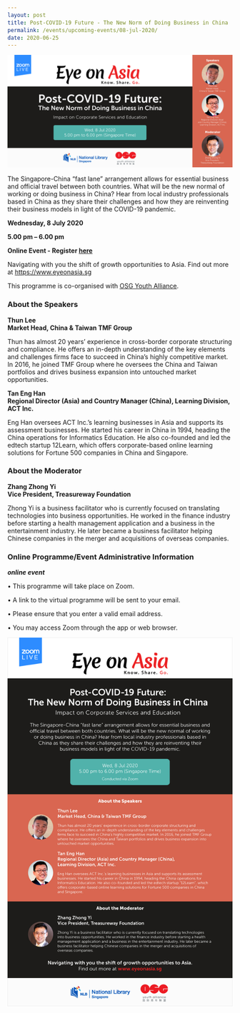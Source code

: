 ```yaml
---
layout: post
title: Post-COVID-19 Future - The New Norm of Doing Business in China
permalink: /events/upcoming-events/08-jul-2020/
date: 2020-06-25
---
```


<img src="\images\past-events\08-Jul-2020\EOA Eventbrite V2.jpg" style="width:1000px;" />

The Singapore-China “fast lane” arrangement allows for essential business and official travel between both countries. What will be the new normal of working or doing business in China? Hear from local industry professionals based in China as they share their challenges and how they are reinventing their business models in light of the COVID-19 pandemic.

**Wednesday, 8 July 2020**

**5.00 pm – 6.00 pm**

**Online Event - Register <a href="https://www.eventbrite.com/e/post-covid-19-future-the-new-norm-of-doing-business-in-china-registration-110919093996">here</a>**

Navigating with you the shift of growth opportunities to Asia. Find out more at <https://www.eyeonasia.sg>

This programme is co-organised with <a href="https://www.osg.sg/">OSG Youth Alliance</a>.

### **About the Speakers**

**Thun Lee**</br>
**Market Head, China & Taiwan TMF Group**

Thun has almost 20 years’ experience in cross-border corporate structuring and compliance. He offers an in-depth understanding of the key elements and challenges firms face to succeed in China’s highly competitive market. In 2016, he joined TMF Group where he oversees the China and Taiwan portfolios and drives business expansion into untouched market opportunities.

**Tan Eng Han** <br>
**Regional Director (Asia) and Country Manager (China), Learning Division, ACT Inc.**

Eng Han oversees ACT Inc.’s learning businesses in Asia and supports its assessment businesses. He started his career in China in 1994, heading the China operations for Informatics Education. He also co-founded and led the edtech startup 12Learn, which offers corporate-based online learning solutions for Fortune 500 companies in China and Singapore.

### **About the Moderator**

**Zhang Zhong Yi** <br>
**Vice President, Treasureway Foundation**

Zhong Yi is a business facilitator who is currently focused on translating technologies into business opportunities. He worked in the finance industry before starting a health management application and a business in the entertainment industry. He later became a business facilitator helping Chinese companies in the merger and acquisitions of overseas companies.

### **Online Programme/Event Administrative Information**

***online event***

• This programme will take place on Zoom.

• A link to the virtual programme will be sent to your email.

• Please ensure that you enter a valid email address.

• You may access Zoom through the app or web browser.

<a href="https://www.eventbrite.com/e/post-covid-19-future-the-new-norm-of-doing-business-in-china-registration-110919093996"><img src="\images\past-events\08-Jul-2020\EOA eDM V5.jpg" style="width:650px;" /></a>

